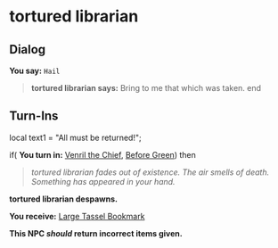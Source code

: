 # tortured librarian
## Dialog

**You say:** `Hail`



>**tortured librarian says:** Bring to me that which was taken.
end

## Turn-Ins



local text1 = "All must be returned!";





if( **You turn in:** [Venril the Chief](/item/18069), [Before Green](/item/18068)) then


>*tortured librarian fades out of existence. The air smells of death. Something has appeared in your hand.*


**tortured librarian despawns.**


 **You receive:**  [Large Tassel Bookmark](/item/12889) 

**This NPC *should* return incorrect items given.**
 




